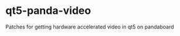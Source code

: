 qt5-panda-video
===============

Patches for getting hardware accelerated video in qt5 on pandaboard